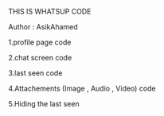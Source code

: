 THIS IS WHATSUP CODE

Author : AsikAhamed

1.profile page code

2.chat screen code

3.last seen code

4.Attachements (Image , Audio , Video) code

5.Hiding the last seen

